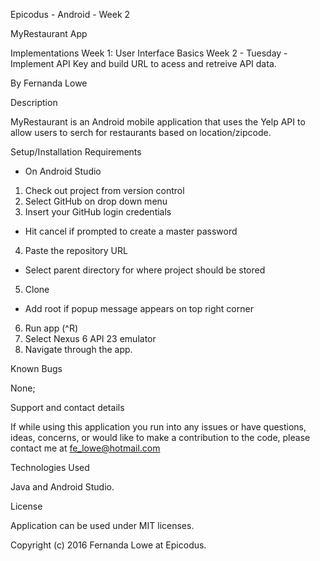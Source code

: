 Epicodus - Android - Week 2

MyRestaurant App

Implementations
Week 1: User Interface Basics
Week 2 - Tuesday - Implement API Key and build URL to acess and retreive API data.

By Fernanda Lowe

Description

MyRestaurant is an Android mobile application that uses the Yelp API to allow users to serch for restaurants based on location/zipcode.

Setup/Installation Requirements

* On Android Studio
1. Check out project from version control
2. Select GitHub on drop down menu
3. Insert your GitHub login credentials
* Hit cancel if prompted to create a master password
4. Paste the repository URL
* Select parent directory for where project should be stored
5. Clone
* Add root if popup message appears on top right corner
6. Run app (^R)
7. Select Nexus 6 API 23 emulator
8. Navigate through the app.


Known Bugs

None;


Support and contact details

If while using this application you run into any issues or have questions, ideas, concerns, or would like to make a contribution to the code, please contact me at fe_lowe@hotmail.com


Technologies Used

Java and Android Studio.


License

Application can be used under MIT licenses.



Copyright (c) 2016 Fernanda Lowe at Epicodus.
